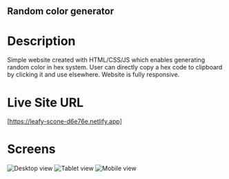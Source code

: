 ## Random color generator

# Description

Simple website created with HTML/CSS/JS which enables generating random color in hex system.
User can directly copy a hex code to clipboard by clicking it and use elsewhere.
Website is fully responsive.

# Live Site URL

[https://leafy-scone-d6e76e.netlify.app]

# Screens

![Desktop view](https://i.imgur.com/ZVNXcWd.png)
![Tablet view](https://i.imgur.com/MTTjJ81.png)
![Mobile view](https://i.imgur.com/aTi5WhS.png)


